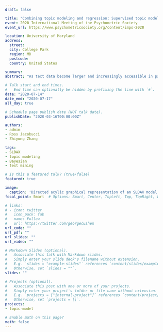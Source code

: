 ```yaml
---
draft: false

title: "Combining topic modeling and regression: Supervised topic modeling with covariates"
event: 2020 International Meeting of the Psychometric Society
event_url: https://www.psychometricsociety.org/content/imps-2020

location: University of Maryland
address:
  street:
  city: College Park
  region: MD
  postcode:
  country: United States

summary:
abstract: "As text data become larger and increasingly accessible in psychological research, the need for appropriate statistical models has grown. One statistical framework, topic modeling, models patterns of word co-occurrences using discrete latent topics. Unsupervised topic models such as Latent Dirichlet Allocation (Blei, Ng, & Jordan, 2003) are typically used to estimate topic proportions as a summary of the text (e.g., to understand the content of survey responses). In psychology, it is common to use these estimated topic proportions as regression predictors in a two-stage approach. However, it is well-known (e.g., in the factor analysis literature) that such a two-stage procedure can be problematic. We propose a novel extension of the supervised topic model (Blei & McAuliffe, 2008) that jointly estimates a topic model and a regression model that incorporates both the latent topics and other covariates as predictors. Our model, Supervised Latent Dirichlet Allocation with Covariates (SLDAX), can be fit in a single stage rather than two stages, allows for evaluation of the incremental validity of the topics given other established measures (and vice versa), and models relationships between the topics and the outcome. To estimate the SLDAX model, we derived a Gibbs sampling algorithm and developed an accompanying R package, psychtm, that implements SLDAX. Performance of the model for different data characteristics was evaluated in a simulation study. We demonstrate the application of SLDAX on an empirical data set."

# Talk start and end times.
#   End time can optionally be hidden by prefixing the line with `#`.
date: "2020-07-14"
date_end: "2020-07-17"
all_day: true

# Schedule page publish date (NOT talk date).
publishDate: "2020-03-16T00:00:00Z"

authors:
- admin
- Ross Jacobucci
- Zhiyong Zhang

tags:
- SLDAX
- topic modeling
- Bayesian
- text mining

# Is this a featured talk? (true/false)
featured: true

image:
  caption: 'Directed acylic graphical representation of an SLDAX model with a Gaussian outcome.'
focal_point: Smart  # Options: Smart, Center, TopLeft, Top, TopRight, Left, Right, BottomLeft, Bottom, BottomRight

# links:
# - icon: twitter
#   icon_pack: fab
#   name: Follow
#   url: https://twitter.com/georgecushen
url_code: ""
url_pdf: ""
url_slides: ""
url_video: ""

# Markdown Slides (optional).
#   Associate this talk with Markdown slides.
#   Simply enter your slide deck's filename without extension.
#   E.g. `slides = "example-slides"` references `content/slides/example-slides.md`.
#   Otherwise, set `slides = ""`.
slides: ""

# Projects (optional).
#   Associate this post with one or more of your projects.
#   Simply enter your project's folder or file name without extension.
#   E.g. `projects = ["internal-project"]` references `content/project/deep-learning/index.md`.
#   Otherwise, set `projects = []`.
projects:
- topic-model

# Enable math on this page?
math: false
---
```

